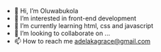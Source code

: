 - 👋 Hi, I’m Oluwabukola
- 👀 I’m interested in front-end development
- 🌱 I’m currently learning html, css and javascript
- 💞️ I’m looking to collaborate on ...
- 📫 How to reach me adelakagrace@gmail.com

<!---
sleekypam/sleekypam is a ✨ special ✨ repository because its `README.md` (this file) appears on your GitHub profile.
You can click the Preview link to take a look at your changes.
--->
